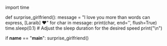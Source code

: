 import time

def surprise_girlfriend():
    message = "I love you more than words can express, [Laraib] ❤️"
    for char in message:
        print(char, end='', flush=True)
        time.sleep(0.1)  # Adjust the sleep duration for the desired speed
    print("\n")

if __name__ == "__main__":
    surprise_girlfriend()
